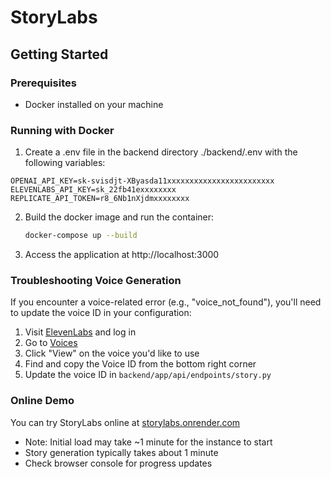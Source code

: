 # StoryLabs

## Getting Started

### Prerequisites

- Docker installed on your machine

### Running with Docker

1. Create a .env file in the backend directory ./backend/.env with the following variables:
```
OPENAI_API_KEY=sk-svisdjt-XByasda11xxxxxxxxxxxxxxxxxxxxxxxx
ELEVENLABS_API_KEY=sk_22fb41exxxxxxxx
REPLICATE_API_TOKEN=r8_6Nb1nXjdmxxxxxxxx
```

2. Build the docker image and run the container:
   ```bash
   docker-compose up --build
   ```

3. Access the application at http://localhost:3000

### Troubleshooting Voice Generation

If you encounter a voice-related error (e.g., "voice_not_found"), you'll need to update the voice ID in your configuration:

1. Visit [ElevenLabs](https://elevenlabs.io/) and log in
2. Go to [Voices](https://elevenlabs.io/app/voice-lab)
3. Click "View" on the voice you'd like to use
4. Find and copy the Voice ID from the bottom right corner
5. Update the voice ID in `backend/app/api/endpoints/story.py`

### Online Demo

You can try StoryLabs online at [storylabs.onrender.com](https://storylabs.onrender.com)
- Note: Initial load may take ~1 minute for the instance to start
- Story generation typically takes about 1 minute
- Check browser console for progress updates
